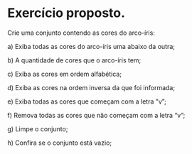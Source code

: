 # Exercício proposto.

Crie uma conjunto contendo as cores do arco-íris:

a) Exiba todas as cores do arco-íris uma abaixo da outra;

b) A quantidade de cores que o arco-íris tem;

c) Exiba as cores em ordem alfabética;

d) Exiba as cores na ordem inversa da que foi informada;

e) Exiba todas as cores que começam com a letra ”v”;

f) Remova todas as cores que não começam com a letra “v”;

g) Limpe o conjunto;

h) Confira se o conjunto está vazio;